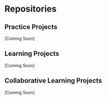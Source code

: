# Repositories

## Practice Projects

[Coming Soon]

## Learning Projects

[Coming Soon]

## Collaborative Learning Projects

[Coming Soon]
